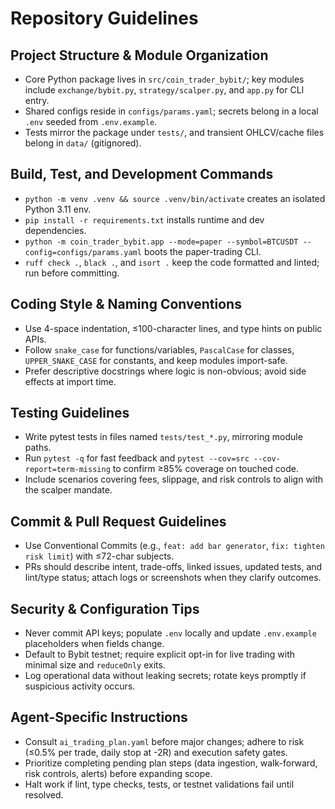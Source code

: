 # Repository Guidelines

## Project Structure & Module Organization
- Core Python package lives in `src/coin_trader_bybit/`; key modules include `exchange/bybit.py`, `strategy/scalper.py`, and `app.py` for CLI entry.
- Shared configs reside in `configs/params.yaml`; secrets belong in a local `.env` seeded from `.env.example`.
- Tests mirror the package under `tests/`, and transient OHLCV/cache files belong in `data/` (gitignored).

## Build, Test, and Development Commands
- `python -m venv .venv && source .venv/bin/activate` creates an isolated Python 3.11 env.
- `pip install -r requirements.txt` installs runtime and dev dependencies.
- `python -m coin_trader_bybit.app --mode=paper --symbol=BTCUSDT --config=configs/params.yaml` boots the paper-trading CLI.
- `ruff check .`, `black .`, and `isort .` keep the code formatted and linted; run before committing.

## Coding Style & Naming Conventions
- Use 4-space indentation, ≤100-character lines, and type hints on public APIs.
- Follow `snake_case` for functions/variables, `PascalCase` for classes, `UPPER_SNAKE_CASE` for constants, and keep modules import-safe.
- Prefer descriptive docstrings where logic is non-obvious; avoid side effects at import time.

## Testing Guidelines
- Write pytest tests in files named `tests/test_*.py`, mirroring module paths.
- Run `pytest -q` for fast feedback and `pytest --cov=src --cov-report=term-missing` to confirm ≥85% coverage on touched code.
- Include scenarios covering fees, slippage, and risk controls to align with the scalper mandate.

## Commit & Pull Request Guidelines
- Use Conventional Commits (e.g., `feat: add bar generator`, `fix: tighten risk limit`) with ≤72-char subjects.
- PRs should describe intent, trade-offs, linked issues, updated tests, and lint/type status; attach logs or screenshots when they clarify outcomes.

## Security & Configuration Tips
- Never commit API keys; populate `.env` locally and update `.env.example` placeholders when fields change.
- Default to Bybit testnet; require explicit opt-in for live trading with minimal size and `reduceOnly` exits.
- Log operational data without leaking secrets; rotate keys promptly if suspicious activity occurs.

## Agent-Specific Instructions
- Consult `ai_trading_plan.yaml` before major changes; adhere to risk (≤0.5% per trade, daily stop at -2R) and execution safety gates.
- Prioritize completing pending plan steps (data ingestion, walk-forward, risk controls, alerts) before expanding scope.
- Halt work if lint, type checks, tests, or testnet validations fail until resolved.
